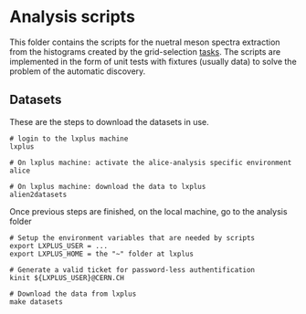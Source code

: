 # Analysis scripts

This folder contains the scripts for the nuetral meson spectra extraction from the histograms created by the grid-selection [tasks](/protons/). The scripts are implemented in the form of unit tests with fixtures (usually data) to solve the problem of the automatic discovery.


## Datasets
These are the steps to download the datasets in use. 
```
# login to the lxplus machine
lxplus

# On lxplus machine: activate the alice-analysis specific environment
alice

# On lxplus machine: download the data to lxplus
alien2datasets
```

Once previous steps are finished, on the local machine, go to the analysis folder

```
# Setup the environment variables that are needed by scripts
export LXPLUS_USER = ...
export LXPLUS_HOME = the "~" folder at lxplus

# Generate a valid ticket for password-less authentification
kinit ${LXPLUS_USER}@CERN.CH

# Download the data from lxplus
make datasets

```
